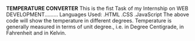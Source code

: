 **TEMPERATURE CONVERTER**
This is the fist Task of my Internship on WEB DEVELOPMENT.........
Languages Used:
        .HTML
        .CSS
        .JavaScript
The above code will show the temperature in different degrees.
Temperature is generally measured in terms of unit degree., i.e. in Degree Centigrade, in Fahrenheit and in Kelvin.

